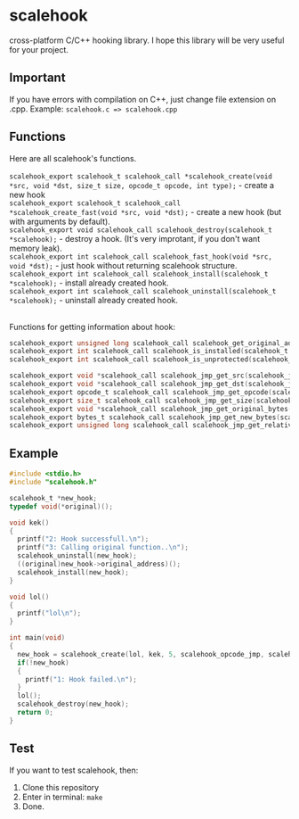 # scalehook
cross-platform C/C++ hooking library. I hope this library will be very useful for your project.

## Important
If you have errors with compilation on C++, just change file extension on .cpp. Example: `scalehook.c => scalehook.cpp`

## Functions
Here are all scalehook's functions.<br></br>
```scalehook_export scalehook_t scalehook_call *scalehook_create(void *src, void *dst, size_t size, opcode_t opcode, int type);``` - create a new hook<br>
```scalehook_export scalehook_t scalehook_call *scalehook_create_fast(void *src, void *dst);``` - create a new hook (but with arguments by default).<br>
```scalehook_export void scalehook_call scalehook_destroy(scalehook_t *scalehook);``` - destroy a hook. (It's very improtant, if you don't want memory leak).<br>
```scalehook_export int scalehook_call scalehook_fast_hook(void *src, void *dst);``` - just hook without returning scalehook structure.<br>
```scalehook_export int scalehook_call scalehook_install(scalehook_t *scalehook);``` - install already created hook.<br>
```scalehook_export int scalehook_call scalehook_uninstall(scalehook_t *scalehook);``` - uninstall already created hook.<br></br>

Functions for getting information about hook:<br>
```c
scalehook_export unsigned long scalehook_call scalehook_get_original_address(scalehook_t *scalehook);
scalehook_export int scalehook_call scalehook_is_installed(scalehook_t *scalehook);
scalehook_export int scalehook_call scalehook_is_unprotected(scalehook_t *scalehook);

scalehook_export void *scalehook_call scalehook_jmp_get_src(scalehook_jmp_t *scalehook_jmp);
scalehook_export void *scalehook_call scalehook_jmp_get_dst(scalehook_jmp_t *scalehook_jmp);
scalehook_export opcode_t scalehook_call scalehook_jmp_get_opcode(scalehook_jmp_t *scalehook_jmp);
scalehook_export size_t scalehook_call scalehook_jmp_get_size(scalehook_jmp_t *scalehook_jmp);
scalehook_export void *scalehook_call scalehook_jmp_get_original_bytes(scalehook_jmp_t *scalehook_jmp);
scalehook_export bytes_t scalehook_call scalehook_jmp_get_new_bytes(scalehook_jmp_t *scalehook_jmp);
scalehook_export unsigned long scalehook_call scalehook_jmp_get_relative_address(scalehook_jmp_t *scalehook_jmp);
```

## Example
```c
#include <stdio.h>
#include "scalehook.h"

scalehook_t *new_hook;
typedef void(*original)();

void kek()
{
  printf("2: Hook successfull.\n");
  printf("3: Calling original function..\n");
  scalehook_uninstall(new_hook);
  ((original)new_hook->original_address)();
  scalehook_install(new_hook);
}

void lol()
{
  printf("lol\n");
}

int main(void)
{
  new_hook = scalehook_create(lol, kek, 5, scalehook_opcode_jmp, scalehook_type_call);
  if(!new_hook)
  {
    printf("1: Hook failed.\n");
  }
  lol();
  scalehook_destroy(new_hook);
  return 0;
}
```

## Test
If you want to test scalehook, then:
1. Clone this repository
2. Enter in terminal: `make`
3. Done.
